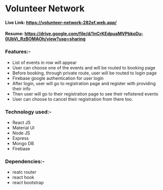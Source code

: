 # Volunteer Network
#### Live Link: https://volunteer-network-282ef.web.app/
#### Resume: https://drive.google.com/file/d/1nCrKEdpuaMVPbkoDu-0UbVi_RzBOMAOh/view?usp=sharing

### Features:-
- List of events in row will appear
- User can choose one of the events and will be routed to booking page
- Before booking, through private route, user will be routed to login page
- Firebase google authentication for user login 
- After login, user will go to registration page and register with providing their info
- Then user will go to their registration page to see their refistered events
- User can choose to cancel their registration from there too.

### Technology used:-
- React JS 
- Material UI
- Node JS
- Express
- Mongo DB
- Firebase 
  
### Dependencies:-
- reatc router
- react hook
- react bootstrap

  

